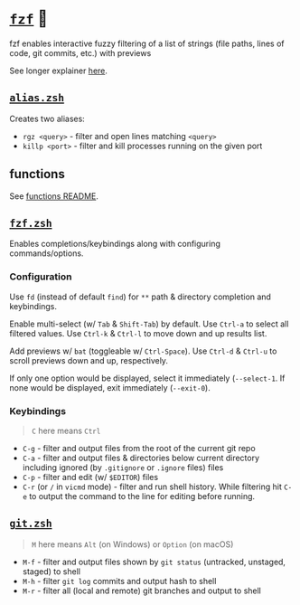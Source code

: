 # [`fzf`](https://github.com/junegunn/fzf) 🌸

fzf enables interactive fuzzy filtering of a list of strings (file paths, lines of code, git commits, etc.) with previews

See longer explainer [here](https://gist.github.com/nathanshelly/4b7020d09d413cab823914b06162145a#-fzf).

## [`alias.zsh`](./alias.zsh)

Creates two aliases:

- `rgz <query>` - filter and open lines matching `<query>`
- `killp <port>` - filter and kill processes running on the given port

## functions

See [functions README](./functions/README.md).

## [`fzf.zsh`](./fzf.zsh)

Enables completions/keybindings along with configuring commands/options.

### Configuration

Use `fd` (instead of default `find`) for `**` path & directory completion and keybindings.

Enable multi-select (w/ `Tab` & `Shift-Tab`) by default. Use `Ctrl-a` to select all filtered values. Use `Ctrl-k` & `Ctrl-l` to move down and up results list.

Add previews w/ `bat` (toggleable w/ `Ctrl-Space`). Use `Ctrl-d` & `Ctrl-u` to scroll previews down and up, respectively.

If only one option would be displayed, select it immediately (`--select-1`. If none would be displayed, exit immediately (`--exit-0`).

### Keybindings

> `C` here means `Ctrl`

- `C-g` - filter and output files from the root of the current git repo
- `C-a` - filter and output files & directories below current directory including ignored (by `.gitignore` or `.ignore` files) files
- `C-p` - filter and edit (w/ `$EDITOR`) files
- `C-r` (or `/` in `vicmd` mode) - filter and run shell history. While filtering hit `C-e` to output the command to the line for editing before running.

## [`git.zsh`](./git.zsh)

> `M` here means `Alt` (on Windows) or `Option` (on macOS)

- `M-f` - filter and output files shown by `git status` (untracked, unstaged, staged) to shell
- `M-h` - filter `git log` commits and output hash to shell
- `M-r` - filter all (local and remote) git branches and output to shell
